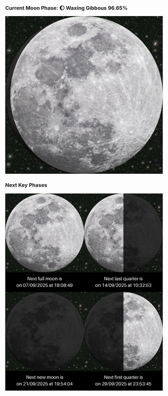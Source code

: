 ### Current Moon Phase: 🌔 Waxing Gibbous 96.65%
![Moon Phase](moonphase.png)
### Next Key Phases
![Gallery](gallery.png)